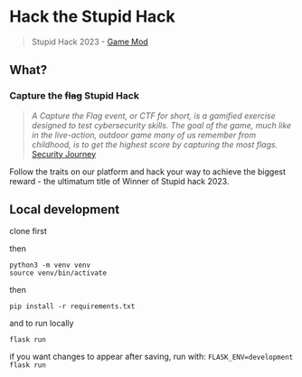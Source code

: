 # Hack the Stupid Hack

> Stupid Hack 2023 - [Game Mod](https://eu.junctionplatform.com/events/stupid-hack-2023-game-mods)

## What?

### Capture the ~~flag~~ Stupid Hack

> <i>A Capture the Flag event, or CTF for short, is a gamified exercise designed to test cybersecurity skills. The goal of the game, much like in the live-action, outdoor game many of us remember from childhood, is to get the highest score by capturing the most flags.</i> <a href="https://www.securityjourney.com/post/what-is-a-capture-the-flag-ctf-event-and-how-can-it-benefit-developers" target="_blank">Security Journey</a>

Follow the traits on our platform and hack your way to achieve the biggest reward - the ultimatum title of Winner of Stupid hack 2023.

## Local development

clone first

then

```
python3 -m venv venv
source venv/bin/activate
```

then

```pip install -r requirements.txt```

and to run locally

```flask run```


if you want changes to appear after saving, run with:
```FLASK_ENV=development flask run```